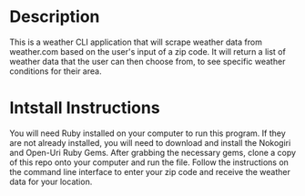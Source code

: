 # Description
This is a weather CLI application that will scrape weather data from weather.com
based on the user's input of a zip code. It will return a list of weather data that the user can then choose from, to see specific weather conditions for their area. 

# Intstall Instructions

You will need Ruby installed on your computer to run this program. If they are not already installed, you will need to download and install the Nokogiri and Open-Uri Ruby Gems. After grabbing the necessary gems, clone a copy of this repo onto your computer and run the file. Follow the instructions on the command line interface to enter your zip code and receive the weather data for your location.
